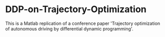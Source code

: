 # DDP-on-Trajectory-Optimization
This is a Matlab replication of a conference paper 'Trajectory optimization of autonomous driving by differential dynamic programming'.
